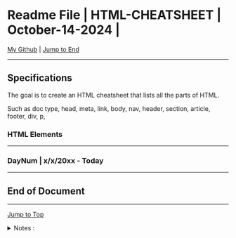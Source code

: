 <!-- markdownlint-disable MD033 -->
<!-- markdownlint-disable MD041 -->
<div id="top-of-doc"></div>

# Readme File | HTML-CHEATSHEET | October-14-2024 |

[My Github](https://github.com/popados) | [Jump to End](#end-of-doc)

---

## Specifications

The goal is to create an HTML cheatsheet that lists all the parts of HTML.

Such as doc type, head, meta, link, body, nav, header, section, article, footer, div, p,

### HTML Elements

---

### DayNum | x/x/20xx - Today

---

## End of Document

---

[Jump to Top](#top-of-doc)

<div id="end-of-doc"></div>

<details>
<summary>
Notes :
</summary>
</details>
